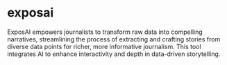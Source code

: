 # exposai
ExposAI empowers journalists to transform raw data into compelling narratives, streamlining the process of extracting and crafting stories from diverse data points for richer, more informative journalism. This tool integrates AI to enhance interactivity and depth in data-driven storytelling.
